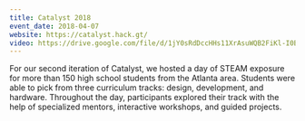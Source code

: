 ```yaml
---
title: Catalyst 2018
event_date: 2018-04-07
website: https://catalyst.hack.gt/
video: https://drive.google.com/file/d/1jY0sRdDccHHs11XrAsuWQB2FiKl-I0B1/view?usp=sharing
---
```


For our second iteration of Catalyst, we hosted a day of STEAM exposure for more than 150 high school students from the Atlanta area. Students were able to pick from three curriculum tracks: design, development, and hardware. Throughout the day, participants explored their track with the help of specialized mentors, interactive workshops, and guided projects. 